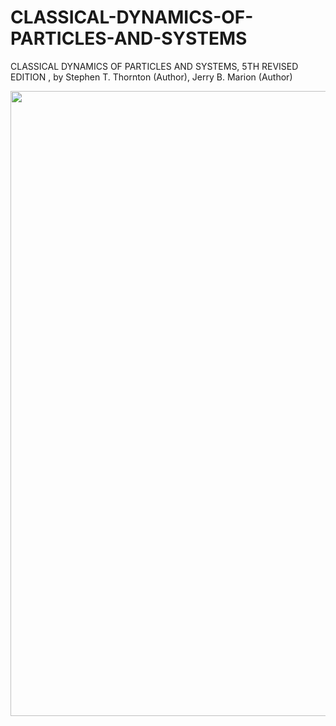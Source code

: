 # CLASSICAL-DYNAMICS-OF-PARTICLES-AND-SYSTEMS
CLASSICAL DYNAMICS OF PARTICLES AND SYSTEMS, 5TH REVISED EDITION , 
       by Stephen T. Thornton  (Author), Jerry B. Marion  (Author)

<img width="1000" src="https://m.media-amazon.com/images/I/81i+xfIiFxL.jpg">
